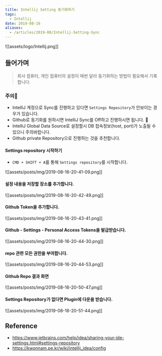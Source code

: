 ```yaml
---
title: Intellij Setting 동기화하기
tags:
  - Intellij
date: 2019-08-16
aliases: 
  - /articles/2019-08/Intellij-Setting-Sync
---
```


![[assets/logo/Intellij.png]]

## 들어가며
> 회사 컴퓨터, 개인 컴퓨터의 설정이 매번 달라 동기화하는 방법이 필요해서 기록합니다.

### 주의👹
- IntelliJ 계정으로 Sync를 진행하고 있다면 `Settings Repository`가 안보이는 경우가 있습니다.
- Github로 동기화를 원하시면 IntelliJ Sync를 Off하고 진행하시면 됩니다. 🙌
- IntelliJ Global Data Source로 설정할시 DB 접속정보(host, port)가 노출될 수 있으니 주의바랍니다.
- Github private Repository으로 진행하는 것을 추천합니다.

#### Settings repository 시작하기
- `CMD + SHIFT + A`를 통해 `Settings repository`를 시작합니다.

![[assets/posts/img/2019-08-16-20-41-09.png]]


#### 설정 내용을 저장할 장소를 추가합니다.

![[assets/posts/img/2019-08-16-20-42-49.png]]

#### Github Token을 추가합니다.

![[assets/posts/img/2019-08-16-20-43-41.png]]


#### Github - Settings - Personal Access Tokens을 발급받습니다.

![[assets/posts/img/2019-08-16-20-44-30.png]]


#### repo 관련 모든 권한을 부여합니다.

![[assets/posts/img/2019-08-16-20-44-53.png]]


#### Github Repo 결과 화면
![[assets/posts/img/2019-08-16-20-50-47.png]]


#### Settings Repository가 없다면 Plugin에 다운을 받습니다.

![[assets/posts/img/2019-08-16-20-51-44.png]]

## Reference
- <https://www.jetbrains.com/help/idea/sharing-your-ide-settings.html#settings-repository>
- <https://kwonnam.pe.kr/wiki/intellij_idea/config>
